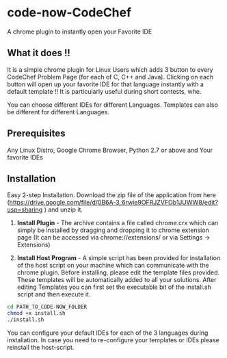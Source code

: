 code-now-CodeChef
=================

A chrome plugin to instantly open your Favorite IDE

What it does !!
---------------

It is a simple chrome plugin for Linux Users which adds 3 button to every CodeChef Problem Page (for each of C, C++ and Java).
Clicking on each button will open up your favorite IDE for that language instantly with a default template !! It is particularly useful during short contests, whe.

You can choose different IDEs for different Languages. Templates can also be different for different Languages.


Prerequisites
-------------

Any Linux Distro, Google Chrome Browser, Python 2.7 or above and Your favorite IDEs


Installation
------------

Easy 2-step Installation. Download the zip file of the application from here (https://drive.google.com/file/d/0B6A-3_6rwie9OFRJZVFOb1JUWW8/edit?usp=sharing ) and unzip it.

1. **Install Plugin** - The archive contains a file called chrome.crx which can simply be installed by dragging and dropping it to chrome extension page (It can be accessed via chrome://extensions/ or via Settings -> Extensions)

2. **Install Host Program** - A simple script has been provided for installation of the host script on your machine which can communicate with the chrome plugin. Before installing, please edit the template files provided. These templates will be automatically added to all your solutions. After editing Templates you can first set the executable bit of the install.sh script and then execute it.

```sh
cd PATH_TO_CODE-NOW_FOLDER
chmod +x install.sh
./install.sh
```

You can configure your default IDEs for each of the 3 languages during installation. In case you need to re-configure your templates or IDEs please reinstall the host-script.
